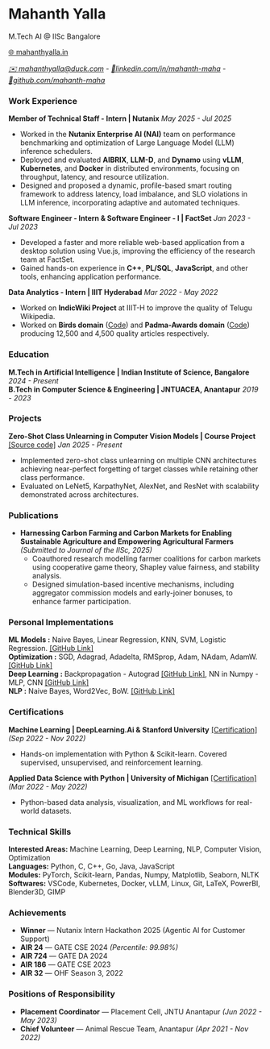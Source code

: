 # Mahanth Yalla
M.Tech AI @ IISc Bangalore 

[🌐 mahanthyalla.in](https://mahanthyalla.in) 

_[✉️ mahanthyalla@duck.com](mailto:mahanthyalla@duck.com) - [🔗linkedin.com/in/mahanth-maha](https://linkedin.com/in/mahanth-maha) - [🔗github.com/mahanth-maha](https://github.com/mahanth-maha)_

### Work Experience

<div class="job-header">
<strong>Member of Technical Staff - Intern | Nutanix</strong>
<em>May 2025 - Jul 2025</em>
</div>

- Worked in the **Nutanix Enterprise AI (NAI)** team on performance benchmarking and optimization of Large Language Model (LLM) inference schedulers.
- Deployed and evaluated **AIBRIX**, **LLM-D**, and **Dynamo** using **vLLM**, **Kubernetes**, and **Docker** in distributed environments, focusing on throughput, latency, and resource utilization.
- Designed and proposed a dynamic, profile-based smart routing framework to address latency, load imbalance, and SLO violations in LLM inference, incorporating adaptive and automated techniques.
<!-- - **Winner** — Nutanix Intern Hackathon 2025. -->

<div class="job-header">
<strong>Software Engineer - Intern & Software Engineer - I | FactSet</strong>
<em>Jan 2023 - Jul 2023</em>
</div>

- Developed a faster and more reliable web-based application from a desktop solution using Vue.js, improving the efficiency of the research team at FactSet.
- Gained hands-on experience in **C++**, **PL/SQL**, **JavaScript**, and other tools, enhancing application performance.

<div class="job-header">
<strong>Data Analytics - Intern | IIIT Hyderabad</strong>
<em>Mar 2022 - May 2022</em>
</div>

- Worked on **IndicWiki Project** at IIIT-H to improve the quality of Telugu Wikipedia.
- Worked on **Birds domain** ([Code](https://github.com/Mahanth-Maha/indicwiki_birds)) and **Padma-Awards domain** ([Code](https://github.com/Mahanth-Maha/padmaAwards)) producing 12,500 and 4,500 quality articles respectively.


### Education

<div class="education-header">
<strong>M.Tech in Artificial Intelligence | Indian Institute of Science, Bangalore</strong>
<!-- <em>CGPA: 7.5/10 | 2024 - Present</em> -->
<em>2024 - Present</em>
</div>

<div class="education-header">
<strong>B.Tech in Computer Science & Engineering | JNTUACEA, Anantapur</strong>
<!-- <em>CGPA: 8.45/10 | 2019 - 2023</em> -->
<em>2019 - 2023</em>
</div>

<!-- <div class="education-header">
<strong>+2 in MPC | Narayana Jr. College, Vijayawada</strong>
<em>GPA: 9.79/10 | 2017 - 2019</em>
</div>

<div class="education-header">
<strong>Secondary Schooling | Siddartha High School, V.Kota</strong>
<em>GPA: 9.80/10 | 2017</em>
</div> -->


### Projects

<div class="education-header">
<strong>Zero-Shot Class Unlearning in Computer Vision Models | Course Project</strong> <a href="https://github.com/Mahanth-Maha/ZeroShotUnlearning">[Source code]</a>
<em>Jan 2025 - Present</em>
</div>

- Implemented zero-shot class unlearning on multiple CNN architectures achieving near-perfect forgetting of target classes while retaining other class performance.
- Evaluated on LeNet5, KarpathyNet, AlexNet, and ResNet with scalability demonstrated across architectures.

<!-- <div class="education-header">
<strong>Generated Indian Names using Neural Networks | Self Project</strong> <a href="https://github.com/Mahanth-Maha/mahaMiniGPT/tree/main/03_IndianNameCreator">[Source code]</a>
<em>Jan 2025 - Present</em>
</div>

- Achieved test loss of **1.42** using a 3-layer MLP with 10D encoding and BatchNorm — outperforming Bigram and shallow NN models.
- Generated novel realistic Indian names, demonstrating strong generalization.

<div class="education-header">
<strong>Pothole Detection | B.Tech Project</strong> <a href="https://github.com/Mahanth-Maha/PHD_FYP">[Source code]</a>
<em>Nov 2022 - Apr 2023</em>
</div>

- Developed a web app using OpenCV and TensorFlow for pothole detection.
- Integrated geolocation tagging with OpenMaps for location updates.

<div class="education-header">
<strong>Sentiment Analysis on YouTube Comments | Self Project</strong> <a href="https://github.com/Mahanth-Maha/ipynbs/tree/main/Yt_Comment_Sentimental_Analysis">[Source code]</a>
<em>Aug 2022 - Sep 2022</em>
</div>

- Scraped YouTube comments to analyze audience sentiment agreement/disagreement using NLP.

<div class="education-header">
<strong>Password Manager | Self Project</strong> <a href="https://mahanth-maha.github.io/PswdMngrAL/">[Source code]</a>
<em>May 2021</em>
</div>

- Built password manager with auto credential-fill from scratch, published for multiple platforms.

<div class="education-header">
<strong>Animation using Only C Programming | UG Course Project</strong> <a href="https://github.com/Mahanth-Maha/My_C_Prog/tree/main/Projects_In_C">[Source</a> | <a href="https://www.youtube.com/watch?v=dWvwoZclnEs">YouTube]</a>
<em>Nov 2019 - Dec 2019</em>
</div>

- Created complete animated scene from a video game using only C graphics library.
 -->

<!-- ### M.Tech Thesis

**Advancing Zero-Shot Class Unlearning Techniques for Deep Computer Vision Models**  
*May 2025 - Present*

- Extended zero-shot class unlearning with methods like class impression generation, sparse weight modifications, and meta-learning.
- Tested on ResNet50, Vision Transformers with ImageNet and CIFAR-10 datasets. -->


### Publications

- **Harnessing Carbon Farming and Carbon Markets for Enabling Sustainable Agriculture and Empowering Agricultural Farmers** *(Submitted to Journal of the IISc, 2025)*  
  - Coauthored research modelling farmer coalitions for carbon markets using cooperative game theory, Shapley value fairness, and stability analysis.
  - Designed simulation-based incentive mechanisms, including aggregator commission models and early-joiner bonuses, to enhance farmer participation.


### Personal Implementations

**ML Models :** Naive Bayes, Linear Regression, KNN, SVM, Logistic Regression. [\[GitHub Link\]](https://github.com/Mahanth-Maha/BasicML/tree/main/MahaML)  
**Optimization :** SGD, Adagrad, Adadelta, RMSprop, Adam, NAdam, AdamW. [\[GitHub Link\]](https://github.com/Mahanth-Maha/DeepLearn/tree/main/Optimisations)  
**Deep Learning :** Backpropagation - Autograd [\[GitHub Link\]](https://github.com/Mahanth-Maha/DeepLearn/tree/main/auto_gradient), NN in Numpy - MLP, CNN [\[GitHub Link\]](https://github.com/Mahanth-Maha/DeepLearn/tree/main/Models_for_images)  
**NLP :** Naive Bayes, Word2Vec, BoW. [\[GitHub Link\]](https://github.com/Mahanth-Maha/NLP-DS207/tree/main)  


### Certifications

**Machine Learning | DeepLearning.Ai & Stanford University** [\[Certification\]](https://www.coursera.org/account/accomplishments/specialization/G5XHP9A2EFJ6) *(Sep 2022 - Nov 2022)*  
- Hands-on implementation with Python & Scikit-learn. Covered supervised, unsupervised, and reinforcement learning.

**Applied Data Science with Python | University of Michigan** [\[Certification\]](https://www.coursera.org/account/accomplishments/specialization/8YZHFHWNWHW4) *(Mar 2022 - May 2022)*  
- Python-based data analysis, visualization, and ML workflows for real-world datasets.


### Technical Skills

**Interested Areas:** Machine Learning, Deep Learning, NLP, Computer Vision, Optimization  
**Languages:** Python, C, C++, Go, Java, JavaScript  
**Modules:** PyTorch, Scikit-learn, Pandas, Numpy, Matplotlib, Seaborn, NLTK  
**Softwares:** VSCode, Kubernetes, Docker, vLLM, Linux, Git, LaTeX, PowerBI, Blender3D, GIMP  


### Achievements

- **Winner** — Nutanix Intern Hackathon 2025 (Agentic AI for Customer Support)  
- **AIR 24** — GATE CSE 2024 *(Percentile: 99.98%)*  
- **AIR 724** — GATE DA 2024  
- **AIR 186** — GATE CSE 2023  
- **AIR 32** — OHF Season 3, 2022  


### Positions of Responsibility

- **Placement Coordinator** — Placement Cell, JNTU Anantapur *(Jun 2022 - May 2023)*  
- **Chief Volunteer** — Animal Rescue Team, Anantapur *(Apr 2021 - Nov 2022)*  

<!-- 
### Languages

- **English:** Professional proficiency  
- **Telugu:** Native proficiency  
- **Hindi:** Basic proficiency -->
